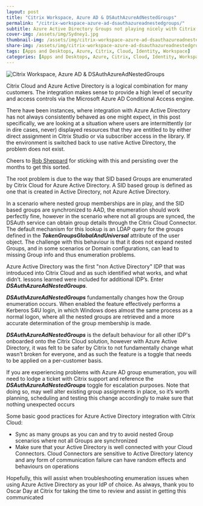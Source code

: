 ```yaml
---
layout: post
title: "Citrix Workspace, Azure AD & DSAuthAzureAdNestedGroups"
permalink: "/citrix-workspace-azure-ad-dsauthazureadnestedgroups/"
subtitle: Azure Active Directory Groups not playing nicely with Citrix Workspace...
cover-img: /assets/img/Sydney1.jpg
thumbnail-img: /assets/img/citrix-workspace-azure-ad-dsauthazureadnestedgroups/Missing.png
share-img: /assets/img/citrix-workspace-azure-ad-dsauthazureadnestedgroups/Missing.png
tags: [Apps and Desktops, Azure, Citrix, Cloud, Identity, Workspace]
categories: [Apps and Desktops, Azure, Citrix, Cloud, Identity, Workspace]
---
```


![Citrix Workspace, Azure AD & DSAuthAzureAdNestedGroups]({{site.baseurl}}/assets/img/citrix-workspace-azure-ad-dsauthazureadnestedgroups/Missing.png)

Citrix Cloud and Azure Active Directory is a logical combination for many customers. The integration makes sense to provide a high level of security and access controls via the Microsoft Azure AD Conditional Access engine.

There have been instances, where integration with Azure Active Directory has not always consistently behaved as one might expect, in this post specifically, we are looking at a situation where users are intermittently (or in dire cases, never) displayed resources that they are entitled to by either direct assignment in Citrix Studio or via subscriber access in the library. If the environment is switched back to use native Active Directory, the problem does not exist.

Cheers to [Rob Sheppard](https://twitter.com/RobSheppard) for sticking with this and persisting over the months to get this sorted.

The root problem is due to the way that SID based Groups are enumerated by Citrix Cloud for Azure Active Directory. A SID based group is defined as one that is created in Active Directory, not Azure Active Directory.

In a scenario where nested group memberships are in play, and the SID based groups are synchronized to AAD, the enumeration should work perfectly fine, however in the scenario where not all groups are synced, the DSAuth service can obtain group details through the Citrix Cloud Connector. The default mechanism for this lookup is an LDAP query for the groups defined in the **_TokenGroupsGlobalAndUniversal_** attribute of the user object. The challenge with this behaviour is that it does not expand nested Groups, and in some scenarios or Domain configurations, can lead to missing Group info and thus enumeration problems.

Azure Active Directory was the first "non Active Directory" IDP that was introduced into Citrix Cloud and as such identified what works, and what didn’t. lessons learned were included for additional IDP’s. Enter **_DSAuthAzureAdNestedGroups_**.

**_DSAuthAzureAdNestedGroups_** fundamentally changes how the Group enumeration occurs. When enabled the feature effectively performs a Kerberos S4U login, in which Windows does almost the same process as a normal logon, where all the nested groups are retrieved and a more accurate determination of the group membership is made.

**_DSAuthAzureAdNestedGroups_** is the default behaviour for all other IDP's onboarded onto the Citrix Cloud solution, however with Azure Active Directory, it was felt to be safer by Citrix to not fundamentally change what wasn’t broken for everyone, and as such the feature is a toggle that needs to be applied on a per-customer basis.

If you are experiencing problems with Azure AD group enumeration, you will need to lodge a ticket with Citrix support and reference the **_DSAuthAzureAdNestedGroups_** toggle for escalation purposes. Note that doing so, may well alter existing group assignments in place, so it’s worth planning, scheduling and testing this change accordingly to make sure that nothing unexpected occurs

Some basic good practices for Azure Active Directory integration with Citrix Cloud:

*   Sync as many groups as you can and try to avoid nested Group scenarios where not all Groups are synchronized
*   Make sure that your Active Directory is well connected with your Cloud Connectors. Cloud Connectors are sensitive to Active Directory latency and any form of communication failure can have random effects and behaviours on operations

Hopefully, this will assist when troubleshooting enumeration issues when using Azure Active Directory as your IdP of choice. As always, thank you to Oscar Day at Citrix for taking the time to review and assist in getting this communicated
